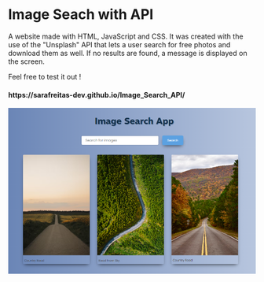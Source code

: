 ﻿
# Image Seach with API

A website made with HTML, JavaScript and CSS. 
It was created with the use of the "Unsplash" API that lets a user search for free photos and download them as well. If no results are found, a message is displayed on the screen.

Feel free to test it out !
<h4>https://sarafreitas-dev.github.io/Image_Search_API/</h4>

![App Screenshot](images/image_Search.png)
